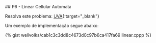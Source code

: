  <div id="linear">
 
 </div>
## P6 - Linear Cellular Automata

Resolva este problema:
[UVA][uva]{:target="_blank"}


Um exemplo de implementação segue abaixo:

{% gist wellvolks/cab1c3c3dd8c4673d0c97b6ca417fa69 linear.cppp %}

[uva]:		https://uva.onlinejudge.org/index.php?option=onlinejudge&page=show_problem&problem=398
